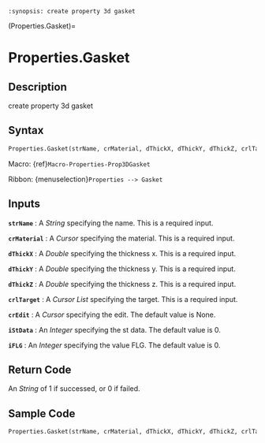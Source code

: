 ```{module} Properties.Gasket()
:synopsis: create property 3d gasket
```

(Properties.Gasket)=

# Properties.Gasket

## Description

create property 3d gasket

## Syntax

```python
Properties.Gasket(strName, crMaterial, dThickX, dThickY, dThickZ, crlTarget, crEdit=None, iStData=0, iFLG=0)
```

Macro: {ref}`Macro-Properties-Prop3DGasket`

Ribbon: {menuselection}`Properties --> Gasket`

## Inputs

**`strName`**
: A _String_ specifying the name. This is a required input.

**`crMaterial`**
: A _Cursor_ specifying the material. This is a required input.

**`dThickX`**
: A _Double_ specifying the thickness x. This is a required input.

**`dThickY`**
: A _Double_ specifying the thickness y. This is a required input.

**`dThickZ`**
: A _Double_ specifying the thickness z. This is a required input.

**`crlTarget`**
: A _Cursor List_ specifying the target. This is a required input.

**`crEdit`**
: A _Cursor_ specifying the edit. The default value is None.

**`iStData`**
: An _Integer_ specifying the st data. The default value is 0.

**`iFLG`**
: An _Integer_ specifying the value FLG. The default value is 0.

## Return Code

An _String_ of 1 if successed, or 0 if failed.

## Sample Code

```python
Properties.Gasket(strName, crMaterial, dThickX, dThickY, dThickZ, crlTarget, crEdit=None, iStData=0, iFLG=0)
```
